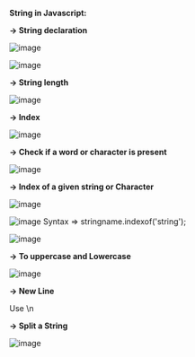 **String in Javascript:**

**-> String declaration**

![image](https://user-images.githubusercontent.com/40134790/145684964-8515a126-e98b-473a-a2af-3826008f296c.png)


![image](https://user-images.githubusercontent.com/40134790/145684971-6fae109c-35d2-4955-b5e9-27d09d126a93.png)


**-> String length**

![image](https://user-images.githubusercontent.com/40134790/145685014-17f9f3a0-44ae-4335-b79c-1d4196ca63c4.png)

**-> Index**

![image](https://user-images.githubusercontent.com/40134790/145685031-fe08a695-f9c4-415b-b068-6d80e45d0b6a.png)

**-> Check if a word or character is present**

![image](https://user-images.githubusercontent.com/40134790/145685040-3b185e45-3b32-44fc-b4da-20696327bd5e.png)

**-> Index of a given string or Character**

![image](https://user-images.githubusercontent.com/40134790/145685549-24c62e57-f9b6-4dff-87c2-4bf5d91e318b.png)

![image](https://user-images.githubusercontent.com/40134790/145685554-017096c6-a5d1-4de6-9834-6af6f90ffa67.png)
Syntax => stringname.indexof('string');

![image](https://user-images.githubusercontent.com/40134790/145685615-b70f2e3d-b19c-4a87-a296-12972ddf6a58.png)

**-> To uppercase and Lowercase**

![image](https://user-images.githubusercontent.com/40134790/145685654-5d437684-0754-4dbf-bb7e-c1f37682d473.png)

**-> New Line**

Use \n

**-> Split a String**

![image](https://user-images.githubusercontent.com/40134790/145685739-a49526a1-e3de-40cf-b330-75982e1ee276.png)

